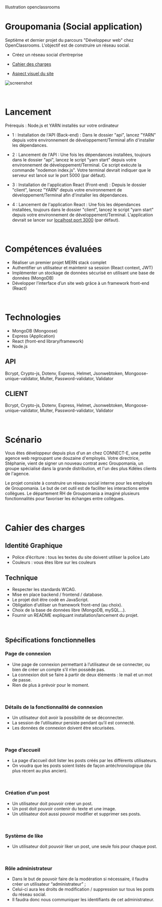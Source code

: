 Illustration openclassrooms

# Groupomania (Social application)

Septième et dernier projet du parcours "Développeur web" chez OpenClassrooms. L'objectif est de construire un réseau social.

- Créez un réseau social d’entreprise

- [Cahier des charges](./notes/Piiquante%20-%20Cahier%20des%20charges.pdf)

- [Aspect visuel du site](./notes/Piiquante%20-%20Aspect%20visuel.pdf)

![screenshot](./notes/Piiquante%20-%20readme%20cover.jpg)

<br>

# Lancement

Prérequis  : Node.js et YARN installés sur votre ordinateur

- 1 : Installation de l'API (Back-end) : Dans le dossier "api", lancez "YARN" depuis votre environnement de développement/Terminal afin d'installer les dépendances.

- 2 : Lancement de l'API : Une fois les dépendances installées, toujours dans le dossier "api", lancez le script "yarn start" depuis votre environnement de développement/Terminal. Ce script exécute la commande "nodemon index.js". Votre terminal devrait indiquer que le serveur est lancé sur le port 5000 (par défaut).

-  3 : Installation de l'application React (Front-end) : Depuis le dossier "client", lancez "YARN" depuis votre environnement de développement/Terminal afin d'installer les dépendances. 

- 4 : Lancement de l'application React : Une fois les dépendances installées, toujours dans le dossier "client", lancez le script "yarn start" depuis votre environnement de développement/Terminal. L'application devrait se lancer sur [localhost port 3000](http://localhost:3000/) (par défaut). 

<br>

# Compétences évaluées
- Réaliser un premier projet MERN stack complet
- Authentifier un utilisateur et maintenir sa session (React context, JWT)
- Implémenter un stockage de données sécurisé en utilisant une base de données (MongoDB)
- Développer l’interface d’un site web grâce à un framework front-end (React)

<br>

# Technologies
- MongoDB (Mongoose)
- Express (Application)
- React (front-end library/framework)
- Node.js

## API 
Bcrypt, Crypto-js, Dotenv, Express, Helmet, Jsonwebtoken, Mongoose-unique-validator, Multer, Password-validator, Validator 

## CLIENT 
Bcrypt, Crypto-js, Dotenv, Express, Helmet, Jsonwebtoken, Mongoose-unique-validator, Multer, Password-validator, Validator 

<br>


# Scénario
Vous êtes développeur depuis plus d'un an chez CONNECT-E, une petite agence web
regroupant une douzaine d'employés.
Votre directrice, Stéphanie, vient de signer un nouveau contrat avec Groupomania, un groupe
spécialisé dans la grande distribution, et l'un des plus Kdèles clients de l'agence.

Le projet consiste à construire un réseau social interne pour les employés de Groupomania. Le
but de cet outil est de faciliter les interactions entre collègues. Le département RH de
Groupomania a imaginé plusieurs fonctionnalités pour favoriser les échanges entre collègues. 

<br>

# Cahier des charges

## Identité Graphique

- Police d’écriture : tous les textes du site doivent utiliser la police Lato
- Couleurs : vous êtes libre sur les couleurs

## Technique
- Respecter les standards WCAG.
- Mise en place backend / frontend / database.
- Le projet doit être codé en JavaScript.
- Obligation d'utiliser un framework front-end (au choix).
- Choix de la base de données libre (MongoDB, mySQL...).
- Fournir un README expliquant installation/lancement du projet.

<br>

## Spécifications fonctionnelles

### Page de connexion
- Une page de connexion permettant à l’utilisateur de se connecter, ou bien de créer un compte s’il n’en possède pas.
- La connexion doit se faire à partir de deux éléments : le mail et un mot de passe. 
- Rien de plus à prévoir pour le moment.

<br>

### Détails de la fonctionnalité de connexion
- Un utilisateur doit avoir la possibilité de se déconnecter.
- La session de l’utilisateur persiste pendant qu’il est connecté.
-  Les données de connexion doivent être sécurisées.

<br>

### Page d’accueil
- La page d’accueil doit lister les posts créés par les différents utilisateurs.
- On voudra que les posts soient listés de façon antéchronologique (du plus récent au plus ancien).

<br>

### Création d’un post
- Un utilisateur doit pouvoir créer un post.
- Un post doit pouvoir contenir du texte et une image.
- Un utilisateur doit aussi pouvoir modifier et supprimer ses posts.

<br>

### Système de like
- Un utilisateur doit pouvoir liker un post, une seule fois pour chaque post.

<br>

### Rôle administrateur
- Dans le but de pouvoir faire de la modération si nécessaire, il faudra créer un utilisateur “administrateur” ; 
- Celui-ci aura les droits de modification /
suppression sur tous les posts du réseau social. 
- Il faudra donc nous communiquer les identifiants de cet administrateur.

<br>


